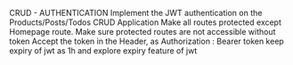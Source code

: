 CRUD - AUTHENTICATION
Implement the JWT authentication on the Products/Posts/Todos CRUD Application
Make all routes protected except Homepage route.
Make sure protected routes are not accessible without token
Accept the token in the Header, as Authorization : Bearer token
keep expiry of jwt as 1h and explore expiry feature of jwt
